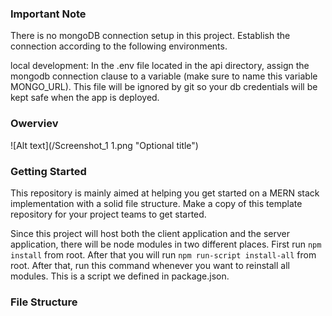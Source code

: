 ### Important Note

There is no mongoDB connection setup in this project. Establish the connection according to the following environments.

local development: In the .env file located in the api directory, assign the mongodb connection clause to a variable (make sure to name this variable MONGO_URL). This file will be ignored by git so your db credentials will be kept safe when the app is deployed.


### Owerviev

![Alt text](/Screenshot_1 1.png "Optional title")

### Getting Started

This repository is mainly aimed at helping you get started on a MERN stack implementation with a solid file structure. Make a copy of this template repository for your project teams to get started.

Since this project will host both the client application and the server application, there will be node modules in two different places. First run ```npm install```  from root. After that you will run ```npm run-script install-all```  from root. After that, run this command whenever you want to reinstall all modules. This is a script we defined in package.json.

### File Structure
